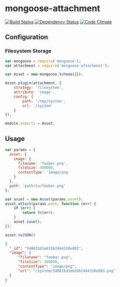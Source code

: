 # mongoose-attachment

[![Build Status](https://travis-ci.org/blissbooker/mongoose-attachment.svg?branch=master)](https://travis-ci.org/blissbooker/mongoose-attachment)
[![Dependency Status](https://gemnasium.com/blissbooker/mongoose-attachment.svg)](https://gemnasium.com/blissbooker/mongoose-attachment)
[![Code Climate](https://codeclimate.com/github/blissbooker/mongoose-attachment/badges/gpa.svg)](https://codeclimate.com/github/blissbooker/mongoose-attachment)

## Configuration

### Filesystem Storage

```javascript
var mongoose = require('mongoose');
var attachment = require('mongoose-attachment');

var Asset = new mongoose.Schema({});

Asset.plugin(attachment, {
    strategy: 'filesystem',
    attribute: 'image',
    config: {
        path: '/tmp/system',
        url: '/system'
    }
});

module.exports = Asset;
```

## Usage

```javascript
var params = {
  asset: {
    image: {
      filename: 'foobar.png',
      fileSize: 300000,
      contentType: 'image/png'
    }
  },
  path: 'path/to/foobar.png'
};

var asset = new Asset(params.asset);
asset.attach(params.path, function (err) {
    if (err) {
        return fn(err);
    }
    asset.save();
});

asset.toJSON()
```

```json
{
  "_id": "548831d1e61bb2464310e803",
  "image": {
      "filename": "foobar.png",
      "fileSize": 300000,
      "contentType": "image/png",
      "url": "/system/548831d1e61bb2464310e803.png"
  }
}
```
